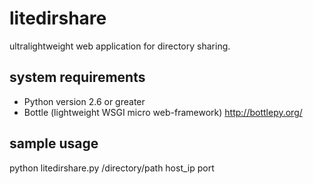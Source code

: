 litedirshare
=================
ultralightweight web application for directory sharing.

system requirements
-------------------
* Python version 2.6 or greater
* Bottle (lightweight WSGI micro web-framework) http://bottlepy.org/

sample usage
------------
python litedirshare.py /directory/path host_ip port